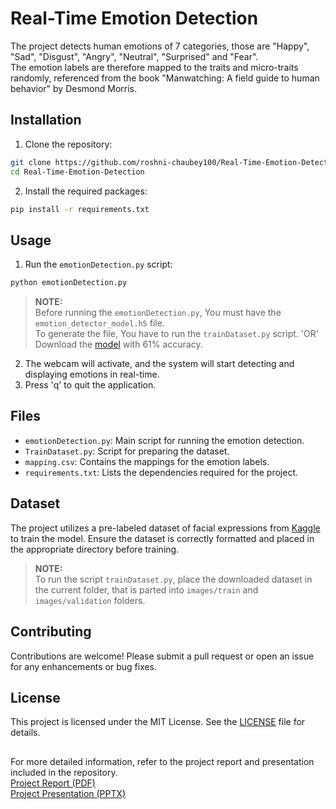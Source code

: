 # Real-Time Emotion Detection
The project detects human emotions of 7 categories, those are "Happy", "Sad", "Disgust", "Angry", "Neutral", "Surprised" and "Fear".  
The emotion labels are therefore mapped to the traits and micro-traits randomly, referenced from the book "Manwatching: A field guide to human behavior" by Desmond Morris.

## Installation
1. Clone the repository:
```bash
git clone https://github.com/roshni-chaubey100/Real-Time-Emotion-Detection.git
cd Real-Time-Emotion-Detection
```
2. Install the required packages:
```bash
pip install -r requirements.txt
```

## Usage
1. Run the `emotionDetection.py` script:
```bash
python emotionDetection.py
```
> **NOTE:**  
> Before running the `emotionDetection.py`, You must have the `emotion_detector_model.h5` file.  
> To generate the file, You have to run the `trainDataset.py` script. 'OR'
> Download the [model](emotion_detector_model.h5) with 61% accuracy.
2. The webcam will activate, and the system will start detecting and displaying emotions in real-time.
3. Press 'q' to quit the application.

## Files
* `emotionDetection.py`: Main script for running the emotion detection.
* `TrainDataset.py`: Script for preparing the dataset.
* `mapping.csv`: Contains the mappings for the emotion labels.
* `requirements.txt`: Lists the dependencies required for the project.

## Dataset
The project utilizes a pre-labeled dataset of facial expressions from [Kaggle](https://www.kaggle.com/datasets/jonathanoheix/face-expression-recognition-dataset "Face Expression Recognition Dataset") to train the model. Ensure the dataset is correctly formatted and placed in the appropriate directory before training.  
> **NOTE:**  
> To run the script `trainDataset.py`, place the downloaded dataset in the current folder, that is parted into `images/train` and `images/validation` folders. 

## Contributing
Contributions are welcome! Please submit a pull request or open an issue for any enhancements or bug fixes.

## License
This project is licensed under the MIT License. See the [LICENSE](LICENSE.txt "MIT LICENSE") file for details.

##  
For more detailed information, refer to the project report and presentation included in the repository.  
[Project Report (PDF)](Project%20Report%20(Real-Time-Emotion-Detection).pdf)  
[Project Presentation (PPTX)](Real%20Time%20Emotion%20Detection.pptx)
